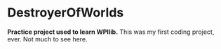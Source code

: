 # DestroyerOfWorlds
**Practice project used to learn WPIlib.**
This was my first coding project, ever. Not much to see here.
